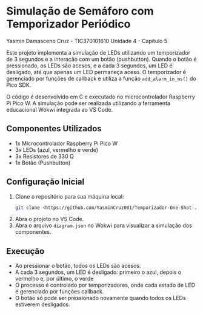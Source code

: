 # Simulação de Semáforo com Temporizador Periódico
 Yasmin Damasceno Cruz - TIC370101610
 Unidade 4 - Capítulo 5

Este projeto implementa a simulação de LEDs utilizando um temporizador de 3 segundos e a interação com um botão (pushbutton). Quando o botão é pressionado, os LEDs são acesos, e a cada 3 segundos, um LED é desligado, até que apenas um LED permaneça aceso. O temporizador é gerenciado por funções de callback e utiliza a função `add_alarm_in_ms()` do Pico SDK.

O código é desenvolvido em C e executado no microcontrolador Raspberry Pi Pico W. A simulação pode ser realizada utilizando a ferramenta educacional Wokwi integrada ao VS Code.


## Componentes Utilizados

- 1x Microcontrolador Raspberry Pi Pico W
- 3x LEDs (azul, vermelho e verde)
- 3x Resistores de 330 Ω
- 1x Botão (Pushbutton)

## Configuração Inicial

1. Clone o repositório para sua máquina local:
   ```bash
   git clone <https://github.com/YasminCruz001/Temporizador-One-Shot-.git>
   ```
2. Abra o projeto no VS Code.
3. Abra o arquivo `diagram.json` no Wokwi para visualizar a simulação dos componentes.

## Execução

- Ao pressionar o botão, todos os LEDs são acesos.
- A cada 3 segundos, um LED é desligado: primeiro o azul, depois o vermelho e, por último, o verde
- O processo é controlado por temporizadores, onde cada estado de LED é gerenciado por funções callback.
- O botão só pode ser pressionado novamente quando todos os LEDs estiverem desligados.